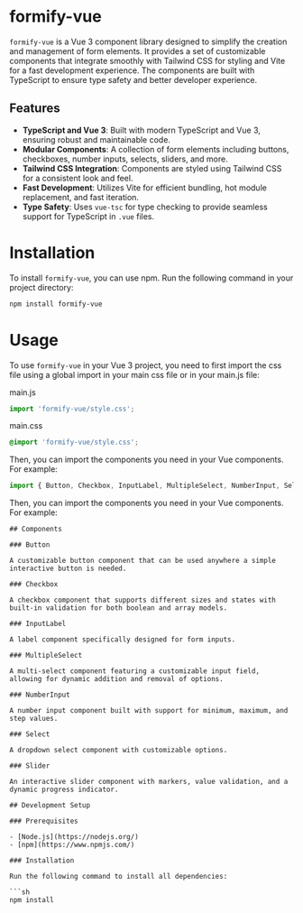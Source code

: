 # formify-vue

`formify-vue` is a Vue 3 component library designed to simplify the creation and management of form elements. It provides a set of customizable components that integrate smoothly with Tailwind CSS for styling and Vite for a fast development experience. The components are built with TypeScript to ensure type safety and better developer experience.

## Features

- **TypeScript and Vue 3**: Built with modern TypeScript and Vue 3, ensuring robust and maintainable code.
- **Modular Components**: A collection of form elements including buttons, checkboxes, number inputs, selects, sliders, and more.
- **Tailwind CSS Integration**: Components are styled using Tailwind CSS for a consistent look and feel.
- **Fast Development**: Utilizes Vite for efficient bundling, hot module replacement, and fast iteration.
- **Type Safety**: Uses `vue-tsc` for type checking to provide seamless support for TypeScript in `.vue` files.

# Installation
To install `formify-vue`, you can use npm. Run the following command in your project directory:

```sh
npm install formify-vue
```

# Usage

To use `formify-vue` in your Vue 3 project, you need to first import the css file using a global import in your main css file or in your main.js file:

main.js
```javascript
import 'formify-vue/style.css';
```
main.css
```css
@import 'formify-vue/style.css';
```

Then, you can import the components you need in your Vue components. For example:

```javascript
import { Button, Checkbox, InputLabel, MultipleSelect, NumberInput, Select, Slider } from 'formify-vue';
```

Then, you can import the components you need in your Vue components. For example:

```vue
## Components

### Button

A customizable button component that can be used anywhere a simple interactive button is needed.

### Checkbox

A checkbox component that supports different sizes and states with built-in validation for both boolean and array models.

### InputLabel

A label component specifically designed for form inputs.

### MultipleSelect

A multi-select component featuring a customizable input field, allowing for dynamic addition and removal of options.

### NumberInput

A number input component built with support for minimum, maximum, and step values.

### Select

A dropdown select component with customizable options.

### Slider

An interactive slider component with markers, value validation, and a dynamic progress indicator.

## Development Setup

### Prerequisites

- [Node.js](https://nodejs.org/)
- [npm](https://www.npmjs.com/)

### Installation

Run the following command to install all dependencies:

```sh
npm install